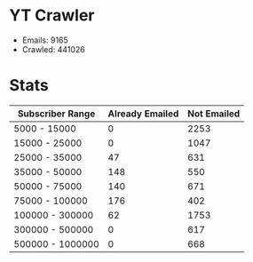 # YT Crawler
- Emails: 9165
- Crawled: 441026

# Stats
| Subscriber Range  | Already Emailed | Not Emailed |
|-------|-------|-------|
| 5000 - 15000 | 0 | 2253 |
| 15000 - 25000 | 0 | 1047 |
| 25000 - 35000 | 47 | 631 |
| 35000 - 50000 | 148 | 550 |
| 50000 - 75000 | 140 | 671 |
| 75000 - 100000 | 176 | 402 |
| 100000 - 300000 | 62 | 1753 |
| 300000 - 500000 | 0 | 617 |
| 500000 - 1000000 | 0 | 668 |

